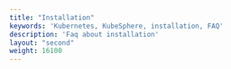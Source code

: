 ```yaml
---
title: "Installation"
keywords: 'Kubernetes, KubeSphere, installation, FAQ'
description: 'Faq about installation'
layout: "second"
weight: 16100
---
```

